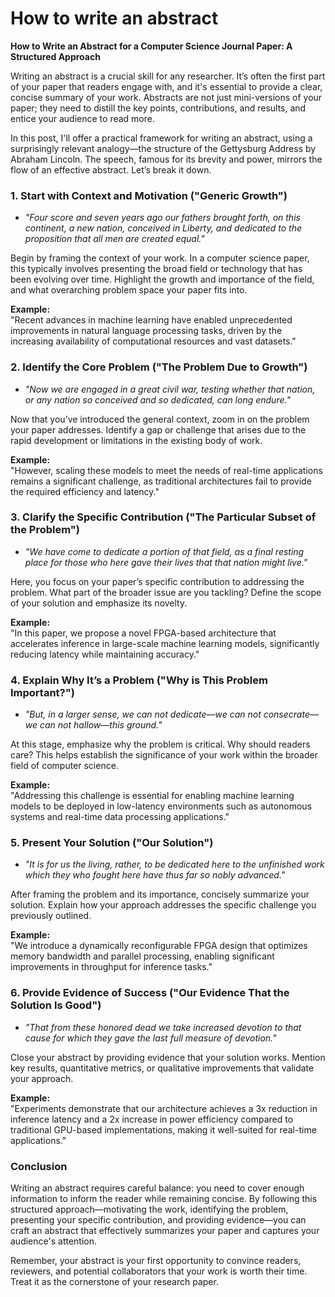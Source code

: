 # How to write an abstract

**How to Write an Abstract for a Computer Science Journal Paper: A Structured Approach**

Writing an abstract is a crucial skill for any researcher. It’s often the first part of your paper that readers engage with, and it's essential to provide a clear, concise summary of your work. Abstracts are not just mini-versions of your paper; they need to distill the key points, contributions, and results, and entice your audience to read more.

In this post, I'll offer a practical framework for writing an abstract, using a surprisingly relevant analogy—the structure of the Gettysburg Address by Abraham Lincoln. The speech, famous for its brevity and power, mirrors the flow of an effective abstract. Let’s break it down.

### 1. **Start with Context and Motivation ("Generic Growth")**
   - *"Four score and seven years ago our fathers brought forth, on this continent, a new nation, conceived in Liberty, and dedicated to the proposition that all men are created equal."*

   Begin by framing the context of your work. In a computer science paper, this typically involves presenting the broad field or technology that has been evolving over time. Highlight the growth and importance of the field, and what overarching problem space your paper fits into. 
   
   **Example:**  
   "Recent advances in machine learning have enabled unprecedented improvements in natural language processing tasks, driven by the increasing availability of computational resources and vast datasets."

### 2. **Identify the Core Problem ("The Problem Due to Growth")**
   - *"Now we are engaged in a great civil war, testing whether that nation, or any nation so conceived and so dedicated, can long endure."*

   Now that you’ve introduced the general context, zoom in on the problem your paper addresses. Identify a gap or challenge that arises due to the rapid development or limitations in the existing body of work.
   
   **Example:**  
   "However, scaling these models to meet the needs of real-time applications remains a significant challenge, as traditional architectures fail to provide the required efficiency and latency."

### 3. **Clarify the Specific Contribution ("The Particular Subset of the Problem")**
   - *"We have come to dedicate a portion of that field, as a final resting place for those who here gave their lives that that nation might live."*

   Here, you focus on your paper’s specific contribution to addressing the problem. What part of the broader issue are you tackling? Define the scope of your solution and emphasize its novelty.
   
   **Example:**  
   "In this paper, we propose a novel FPGA-based architecture that accelerates inference in large-scale machine learning models, significantly reducing latency while maintaining accuracy."

### 4. **Explain Why It’s a Problem ("Why is This Problem Important?")**
   - *"But, in a larger sense, we can not dedicate—we can not consecrate—we can not hallow—this ground."*

   At this stage, emphasize why the problem is critical. Why should readers care? This helps establish the significance of your work within the broader field of computer science.
   
   **Example:**  
   "Addressing this challenge is essential for enabling machine learning models to be deployed in low-latency environments such as autonomous systems and real-time data processing applications."

### 5. **Present Your Solution ("Our Solution")**
   - *"It is for us the living, rather, to be dedicated here to the unfinished work which they who fought here have thus far so nobly advanced."*

   After framing the problem and its importance, concisely summarize your solution. Explain how your approach addresses the specific challenge you previously outlined.
   
   **Example:**  
   "We introduce a dynamically reconfigurable FPGA design that optimizes memory bandwidth and parallel processing, enabling significant improvements in throughput for inference tasks."

### 6. **Provide Evidence of Success ("Our Evidence That the Solution Is Good")**
   - *"That from these honored dead we take increased devotion to that cause for which they gave the last full measure of devotion."*

   Close your abstract by providing evidence that your solution works. Mention key results, quantitative metrics, or qualitative improvements that validate your approach.
   
   **Example:**  
   "Experiments demonstrate that our architecture achieves a 3x reduction in inference latency and a 2x increase in power efficiency compared to traditional GPU-based implementations, making it well-suited for real-time applications."

### Conclusion

Writing an abstract requires careful balance: you need to cover enough information to inform the reader while remaining concise. By following this structured approach—motivating the work, identifying the problem, presenting your specific contribution, and providing evidence—you can craft an abstract that effectively summarizes your paper and captures your audience's attention.

Remember, your abstract is your first opportunity to convince readers, reviewers, and potential collaborators that your work is worth their time. Treat it as the cornerstone of your research paper.